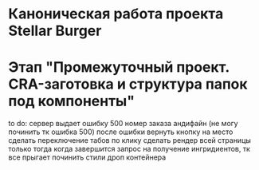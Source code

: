 # Каноническая работа проекта Stellar Burger 
# Этап "Промежуточный проект. CRA-заготовка и структура папок под компоненты"
to do:
сервер выдает ошибку 500
номер заказа андифайн (не могу починить тк ошибка 500)
после ошибки вернуть кнопку на место
сделать переключение табов по клику
сделать рендер всей страницы только тогда когда завершится запрос на получение ингридиентов, тк все прыгает
починить стили дроп контейнера